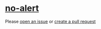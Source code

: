 [no-alert](https://eslint.org/docs/rules/no-alert)
==================================================
Please [open an issue](https://github.com/professional-js/eslint-config/issues/new)
or [create a pull request](https://github.com/professional-js/eslint-config/edit/main/src/rules-configurations/eslint/no-alert.md)

